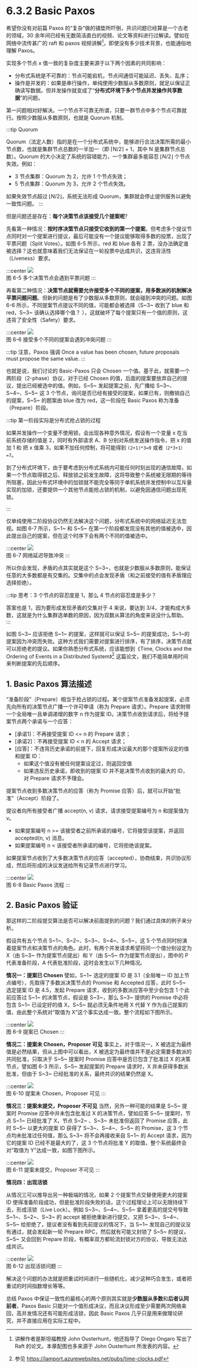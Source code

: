 # 6.3.2 Basic Paxos

希望你没有对前篇 Paxos 的“复杂”做的铺垫所吓倒，共识问题已经算是一个古老的领域，30 余年间已经有无数简洁直白的视频、论文等资料进行过解读。譬如在网络中流传甚广的 raft 和 paxos 视频讲解[^1]，即使没有多少技术背景，也能通俗地理解 Paxos。


实现多个节点 x 值一致的复杂度主要来源于以下两个因素的共同影响：

- 分布式系统是不可靠的：节点可能宕机，节点间通信可能延迟、丢失、乱序；
- 操作是并发的：如果是串行操作，单纯使用少数服从多数原则，就足以保证正确读写数据。但并发操作就变成了“**分布式环境下多个节点并发操作共享数据**”的问题。

第一问题相对好解决。一个节点不可靠无所谓，只要一群节点中多个节点可靠就行。按照少数服从多数原则，也就是 Quorum 机制。

:::tip Quorum

Quorum（法定人数）指的是在一个分布式系统中，能够进行合法决策所需的最小节点数，也就是集群节点总数的一半加一（即 ⌈N/2⌉ + 1，其中 N 是集群节点总数）。Quorum 的大小决定了系统的容错能力，一个集群最多能容忍 ⌊N/2⌋ 个节点失效。例如：
- 3 节点集群：Quorum 为 2，允许 1 个节点失效；
- 5 节点集群：Quorum 为 3，允许 2 个节点失效。

如果失效节点超过 ⌊N/2⌋，系统无法形成 Quorum，集群就会停止提供服务以避免一致性问题。
:::


但是问题还是存在：**每个决策节点该接受几个提案呢**? 

先看第一种情况：**按时序决策节点只接受它收到的第一个提案**。但考虑多个提议节点同时对一个提案进行提议，最后可能没有一个提议能够取得多数的投票，出现了平票问题（Split Votes）。如图 6-5 所示，red 和 blue 各有 2 票，没办法确定谁被选择？这也就意味着我们无法保证在一轮投票中达成共识，这违背活性（Liveness）要求。

:::center
  ![](../assets/paxos_split_votes.png) <br/>
  图 6-5 多个决策节点会遇到平票问题
:::

再看第二种情况：**决策节点就需要允许接受多个不同的提案，用多数派的机制解决平票问题问题**。但新的问题是有了少数服从多数原则，就会碰到冲突的问题。如图 6-6 所示，不同提案节点提议不同的值，可能都会被选择（S~3~ 收到了 blue 和 red，S~3~ 该确认选择哪个值？ ），这就破坏了每个提案只有一个值的原则，这违背了安全性（Safety）要求。

:::center
  ![](../assets/paxos_conflict_choices.png) <br/>
  图 6-6 接受多个不同的提案会遇到冲突问题
:::

:::tip 注意，Paxos 强调
Once a value has been chosen, future proposals must propose the same value.
:::

也就是说，我们讨论的 Basic-Paxos 只会 Chosen 一个值。基于此，就需要一个两阶段（2-phase）协议，对于已经 Chosen 的值，后面的提案要放弃自己的提议，提出已经被选中的值。例如，S~5~ 发起提案之前，先广播给 S~3~、S~4~、S~5~ 这 3 个节点，询问是否已经有接受的提案，如果已有，则撤销自己的提案，S~5~ 的题案由 blue 改为 red，这一阶段在 Basic Paxos 称为准备（Prepare）阶段。

:::tip 第一阶段实际是分布式抢占锁的过程

如果并发操作一个变量不使用锁，会出现各种意外情况，假设有一个变量 x 在当前系统存储的值是 2，同时有外部请求 A、B 分别对系统发送操作指令，把 x 的值加 1 和 把 x 值乘 3，如果不加任何控制，将可能得到 `(2+1)*3=9` 或者`（2*3+1）=7`。

到了分布式环境下，由于要考虑到分布式系统内可能任何时刻出现的通信故障，如果一个节点取得锁之后、释放锁之前发生故障，这将导致整个系统被无限期的等待所阻塞，因此分布式环境中的加锁就不能完全等同于单机系统并发控制中以互斥量实现的加锁，还要提供一个其他节点能抢占锁的机制，以避免因通信问题出现死锁。

:::

仅单纯使用二阶段协议仍然无法解决这个问题，分布式系统中的网络延迟无法忽视。如图 6-7 所示，S~1~ 和 S~5~ 在第一个阶段都发现没有其他的值被选中，因此提出自己的提案，但在这个时序下会有两个不同的值被选中。

:::center
  ![](../assets/paxos_2pc_choice.png) <br/>
  图 6-7 网络延迟导致冲突
:::

所以你会发现，矛盾的点其实就是这个 S~3~，也就是少数服从多数原则，能保证任意的大多数都是有交集的。交集中的点会发现矛盾（和之前接受的值有矛盾理应选择拒绝）。

:::tip 思考：3 个节点的容忍度是 1，那么 4 节点的容忍度是多少？

答案也是 1，因为要形成发现矛盾的交集对于 4 来说，要达到 3/4，才能构成大多数，这就是为什么集群选单数的原因，因为双数从算法的角度来说没什么帮助。
:::

如图 S~3~ 应该拒绝 S~1~ 的提案，这样就可以保证 S~5~ 的提案成功，S~1~的提案因为冲突而失败。这种方式我们需要对提案进行排序，有了排序，决策节点就可以拒绝老的提议。如果你熟悉分布式系统，应该能想到《Time, Clocks and the Ordering of Events in a Distributed System》[^2] 这篇论文，我们不能简单用时间来判断提案的先后顺序。


## 1. Basic Paxos 算法描述


“准备阶段”（Prepare）相当于抢占锁的过程。某个提案节点准备发起提案，必须先向所有的决策节点广播一个许可申请（称为 Prepare 请求）。Prepare 请求附带一个全局唯一且单调递增的数字 n 作为提案 ID。决策节点收到请求后，将给予提案节点两个承诺与一个应答：
- [承诺1]：不再接受提案 ID <= n 的 Prepare 请求；
- [承诺2]：不再接受提案 ID < n 的 Accept 请求；
- [应答]：不违背历史承诺的前提下，回复形成决议最大的那个提案所设定的值和提案 ID：
  - 如果这个值没有被任何提案设定过，则返回空值
  - 如果违反历史承诺，即收到的提案 ID 并不是决策节点收到的最大的 ID，对 Prepare 请求不予理会。

提案节点收到多数决策节点的应答（称为 Promise 应答）后，就可以开始“批准”（Accept）阶段了。

提议者向所有接受者广播 accept(n, v) 请求，请求接受提案编号为 n 和提案值为 v。
- 如果提案编号 n >= 该接受者之前所承诺的编号，它将接受该提案，并返回 accepted(n, v) 消息。
- 如果提案编号 n < 该接受者所承诺的编号，它将拒绝该提案。

如果提案节点收到了大多数决策节点的应答（accepted），协商结束，共识协议形成，然后将形成的决议发送给所有记录节点进行学习。


:::center
  ![](../assets/paxos.svg) <br/>
  图 6-8 Basic Paxos 流程
:::

## 2. Basic Paxos 验证

那这样的二阶段提交算法是否可以解决前面提到的问题？我们通过具体的例子来分析。

假设共有五个节点 S~1~、S~2~、S~3~、S~4~、S~5~，这 5 个节点同时扮演着提案节点和决策节点的角色。此时，有两个并发请求希望将同一个值分别设定为 X（由 S~3~ 作为提案节点提出）和 Y（由 S~5~ 作为提案节点提出），图中的 P 代表准备阶段，A 代表批准阶段，这时会发生以下几种情况。

**情况一：提案已 Chosen** 譬如，S~1~ 选定的提案 ID 是 3.1（全局唯一 ID 加上节点编号），先取得了多数派决策节点的 Promise 和 Accepted 应答，此时 S~5~ 选定提案 ID 是 4.5，发起 Prepare 请求，收到的多数派应答中至少会包含 1 个此前应答过 S~1~ 的决策节点，假设是 S~3~，那么 S~3~ 提供的 Promise 中必将包含 S~1~ 已设定好的值 X，S~5~ 就必须无条件地用 X 代替 Y 作为自己提案的值，由此整个系统对“取值为 X”这个事实达成一致。整个流程如下图所示。

:::center
  ![](../assets/paxos-p1.png) <br/>
  图 6-9 提案已 Chosen
:::

**情况二：提案未 Chosen，Proposer 可见** 事实上，对于情况一，X 被选定为最终值是必然结果，但从上图中可以看出，X 被选定为最终值并不是必定需要多数派的共同批准，只取决于 S~5~ 提案时 Promise 应答中是否已包含了批准过 X 的决策节点，譬如图 6-3 所示，S~5~ 发起提案的 Prepare 请求时，X 并未获得多数派批准，但由于 S~3~ 已经批准的关系，最终共识的结果仍然是 X。

:::center
  ![](../assets/paxos-conflict-2.png) <br/>
  图 6-10 提案未 Chosen，Proposer 可见
:::

**情况三：提案未提交，Proposer 不可见** 当然，另外一种可能的结果是 S~5~ 提案时 Promise 应答中并未包含批准过 X 的决策节点，譬如应答 S~5~ 提案时，节点 S~1~ 已经批准了 X，节点 S~2~ 、S~3~ 未批准但返回了 Promise 应答，此时 S~5~ 以更大的提案 ID 获得了 S~3~、S~4~、S~5~ 的 Promise，这 3 个节点均未批准过任何值，那么 S~3~ 将不会再接收来自 S~1~ 的 Accept 请求，因为它的提案 ID 已经不是最大的了，这 3 个节点将批准 Y 的取值，整个系统最终会对“取值为 Y”达成一致，如图下图所示。

:::center
  ![](../assets/paxos-conflict3.png) <br/>
  图 6-11 提案未提交，Proposer 不可见
:::

**情况四：出现活锁**

从情况三可以推导出另一种极端的情况，如果 2 个提案节点交替使用更大的提案 ID 使得准备阶段成功，但是批准阶段失败的话，这个过程理论上可以无限持续下去，形成活锁（Live Lock）。例如 S~3~、S~4~、S~5~ 拿着更高的提交号导致 S~1~、S~2~、S~3~ 的 accept 被拒绝重新进行提交，又把 S~3~、S~4~、S~5~ 给拒绝了，提议者没有看到先前提议的情况下，当 S~1~ 发现自己的提议没有通过，就会发起新一轮 Prepare RPC，然后就有可能又封锁了 S~5~ 的提议，S~5~ 又会回到 Prepare 阶段，有概率双方都轮流封锁对方的协议，导致无法达成共识。

:::center
  ![](../assets/paxos-liveness.png) <br/>
  图 6-12 出现活锁问题
:::

解决这个问题的办法就是把重试时间进行一些随机化，减少这种巧合发生，或者把重试的时间指数增长等等。

总结 Paxos 中保证一致性的最核心的两个原则其实就是**少数服从多数**和**后者认同前者**。Paxos Basic 只能对一个值形成决议，而且决议形成至少需要两次网络来回，高并发情况还有可能形成活锁，因此 Basic Paxos 几乎只是用来做理论研究，并不直接应用在实际工程中。

[^1]: 讲解作者是斯坦福教授 John Ousterhunt，他还指导了 Diego Ongaro 写出了 Raft 的论文。本章配图也多来源于 John Ousterhunt 所发表的内容。
[^2]: 参见 https://lamport.azurewebsites.net/pubs/time-clocks.pdf
